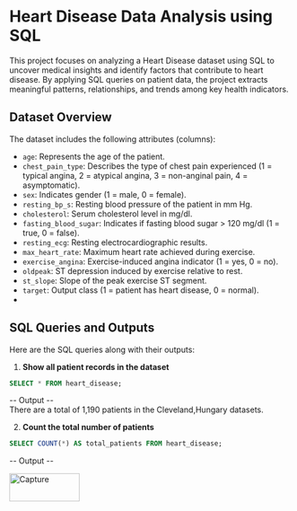 # Heart Disease Data Analysis using SQL
This project focuses on analyzing a Heart Disease dataset using SQL to uncover medical insights and identify factors that contribute to heart disease.
By applying SQL queries on patient data, the project extracts meaningful patterns, relationships, and trends among key health indicators.
## Dataset Overview

The dataset includes the following attributes (columns):

- `age`: Represents the age of the patient.
- `chest_pain_type`: Describes the type of chest pain experienced (1 = typical angina, 2 = atypical angina, 3 = non-anginal pain, 4 = asymptomatic).
- `sex`: Indicates gender (1 = male, 0 = female).
- `resting_bp_s`: Resting blood pressure of the patient in mm Hg.
- `cholesterol`: Serum cholesterol level in mg/dl.
- `fasting_blood_sugar`: Indicates if fasting blood sugar > 120 mg/dl (1 = true, 0 = false).
- `resting_ecg`: Resting electrocardiographic results.
- `max_heart_rate`: Maximum heart rate achieved during exercise.
- `exercise_angina`: Exercise-induced angina indicator (1 = yes, 0 = no).
- `oldpeak`: ST depression induced by exercise relative to rest.
- `st_slope`: Slope of the peak exercise ST segment.
- `target`: Output class (1 = patient has heart disease, 0 = normal).
- 


## SQL Queries and Outputs

Here are the SQL queries along with their outputs:

1. **Show all patient records in the dataset**

```sql
SELECT * FROM heart_disease;
```
-- Output --  
There are a total of 1,190 patients in the Cleveland,Hungary datasets.

2. **Count the total number of patients**

```sql
SELECT COUNT(*) AS total_patients FROM heart_disease;
```
-- Output -- 

<img width="125" height="50" alt="Capture" src="https://github.com/user-attachments/assets/417e9c21-24f6-4f3b-884f-c2273a3dd7d1" />
